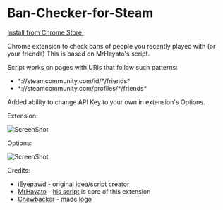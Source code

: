 # Ban-Checker-for-Steam

[Install from Chrome Store.](https://chrome.google.com/webstore/detail/ban-checker-for-steam/canbadmphamemnmdfngmcabnjmjgaiki)

Chrome extension to check bans of people you recently played with (or your friends)
This is based on MrHayato's script.

Script works on pages with URIs that follow such patterns:
- \*://steamcommunity.com/id/\*/friends\*
- \*://steamcommunity.com/profiles/\*/friends\*

Added ability to change API Key to your own in extension's Options.

Extension:

![ScreenShot](https://lh3.googleusercontent.com/EV0ZVZTntc5efsh7SZQHS9cIXQZ6G25Uurp2IzzncwXFKSX1xXBcFEvPRzeM8m96Oii4-vdxpg=s640-h400-e365-rw)

Options:

![ScreenShot](https://lh3.googleusercontent.com/cCRgD233tuRQJEQmLZfmdhIe1wpp2bfxHWK-z-MH1EM0Iq7FsuJcv7W0KKaF5SKv-6s0tbDb7A=s640-h400-e365-rw)

Credits:

- [iEyepawd](http://www.reddit.com/user/iEyepawd) - original idea/[script](https://github.com/nicememe/VAC-Check) creator
- [MrHayato](http://www.reddit.com/user/MrHayato) - [his script](https://github.com/MrHayato/VacBanChecker) is core of this extension
- [Chewbacker](http://www.reddit.com/user/Chewbacker) - made [logo](http://www.reddit.com/r/GlobalOffensive/comments/33esl9/i_made_an_overwatch_pin/)
